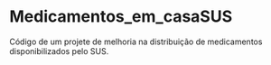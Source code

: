 # Medicamentos_em_casaSUS
Código de um projete de melhoria na distribuição de medicamentos disponibilizados pelo SUS.
